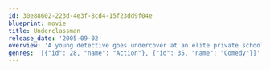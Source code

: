 ```yaml
---
id: 30e88602-223d-4e3f-8cd4-15f23dd9f04e
blueprint: movie
title: Underclassman
release_date: '2005-09-02'
overview: 'A young detective goes undercover at an elite private school to destroy an international stolen car ring.'
genres: '[{"id": 28, "name": "Action"}, {"id": 35, "name": "Comedy"}]'
---
```

